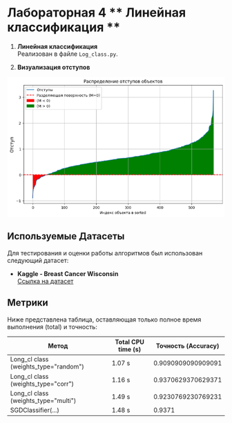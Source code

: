 # Лабораторная 4 ** Линейная классификация **

1. **Линейная классификация**  
    Реализован в файле `Log_class.py`.

2. **Визуализация отступов** 

![Визуализация отступов](images/output.png)


## Используемые Датасеты

Для тестирования и оценки работы алгоритмов был использован следующий датасет:

 - **Kaggle - Breast Cancer Wisconsin**  
   [Ссылка на датасет](https://www.kaggle.com/datasets/uciml/breast-cancer-wisconsin-data)

   

## Метрики
Ниже представлена таблица, оставляющая только полное время выполнения (total) и точность:

| Метод                                         | Total CPU time (s) | Точность (Accuracy)   |
|------------------------------------------------|--------------------|-----------------------|
| Long_cl class (weights_type="random")          | 1.07 s             | 0.9090909090909091    |
| Long_cl class (weights_type="corr")            | 1.16 s             | 0.9370629370629371    |
| Long_cl class (weights_type="multi")           | 1.49 s             | 0.9230769230769231    |
| SGDClassifier(...)                             | 1.48 s             | 0.9371                |